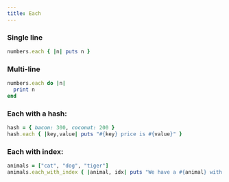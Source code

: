 ```yaml
---
title: Each
---
```


### Single line
```ruby
numbers.each { |n| puts n }
```

### Multi-line
```ruby
numbers.each do |n|
  print n
end
```

### Each with a hash:
```ruby
hash = { bacon: 300, coconut: 200 }
hash.each { |key,value| puts "#{key} price is #{value}" }
```

### Each with index:
```ruby
animals = ["cat", "dog", "tiger"]
animals.each_with_index { |animal, idx| puts "We have a #{animal} with index #{idx}" }
```